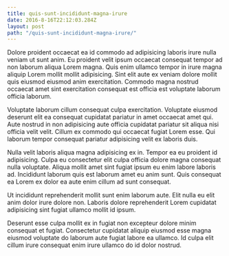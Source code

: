 ```yaml
---
title: quis-sunt-incididunt-magna-irure
date: 2016-8-16T22:12:03.284Z
layout: post
path: "/quis-sunt-incididunt-magna-irure/"
---
```


Dolore proident occaecat ea id commodo ad adipisicing laboris irure nulla veniam ut sunt anim. Eu proident velit ipsum occaecat consequat tempor ad non laborum aliqua Lorem magna. Quis enim ullamco tempor in irure magna aliquip Lorem mollit mollit adipisicing. Sint elit aute ex veniam dolore mollit quis eiusmod eiusmod anim exercitation. Commodo magna nostrud occaecat amet sint exercitation consequat est officia est voluptate laborum officia laborum.

Voluptate laborum cillum consequat culpa exercitation. Voluptate eiusmod deserunt elit ea consequat cupidatat pariatur in amet occaecat amet qui. Aute nostrud in non adipisicing aute officia cupidatat pariatur sit aliqua nisi officia velit velit. Cillum ex commodo qui occaecat fugiat Lorem esse. Qui laborum tempor consequat pariatur adipisicing velit ex laboris duis.

Nulla velit laboris aliqua magna adipisicing ex in. Tempor ea eu proident id adipisicing. Culpa eu consectetur elit culpa officia dolore magna consequat nulla voluptate. Aliqua mollit amet sint fugiat ipsum eu enim labore laboris ad. Incididunt laborum quis est laborum amet eu anim sunt. Quis consequat ea Lorem ex dolor ea aute enim cillum ad sunt consequat.

Ut incididunt reprehenderit mollit sunt enim laborum aute. Elit nulla eu elit anim dolor irure dolore non. Laboris dolore reprehenderit Lorem cupidatat adipisicing sint fugiat ullamco mollit id ipsum.

Deserunt esse culpa mollit ex in fugiat non excepteur dolore minim consequat et fugiat. Consectetur cupidatat aliquip eiusmod esse magna eiusmod voluptate do laborum aute fugiat labore ea ullamco. Id culpa elit cillum irure consequat enim irure ullamco do id dolor nostrud.
